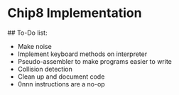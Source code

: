 # Chip8 Implementation

## To-Do list:

* Make noise
* Implement keyboard methods on interpreter
* Pseudo-assembler to make programs easier to write
* Collision detection
* Clean up and document code
* 0nnn instructions are a no-op

